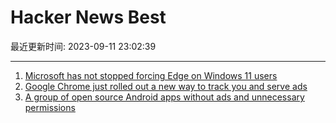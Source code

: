 # Hacker News Best

最近更新时间: 2023-09-11 23:02:39

--- 
1. [Microsoft has not stopped forcing Edge on Windows 11 users](https://www.ctrl.blog/entry/windows-system-components-default-edge.html) 
2. [Google Chrome just rolled out a new way to track you and serve ads](https://theconversation.com/google-chrome-just-rolled-out-a-new-way-to-track-you-and-serve-ads-heres-what-you-need-to-know-213150) 
3. [A group of open source Android apps without ads and unnecessary permissions](https://www.simplemobiletools.com/) 
